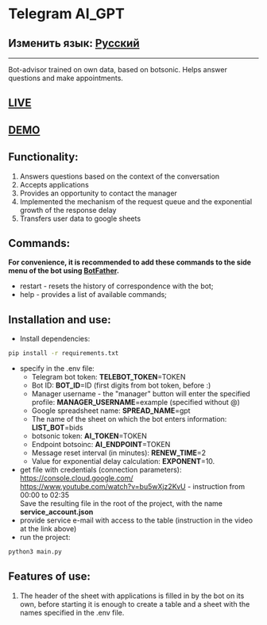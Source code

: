 # Telegram AI_GPT
## Изменить язык: [Русский](README.md)
***
Bot-advisor trained on own data, based on botsonic. Helps answer questions and make appointments.
## [LIVE](https://t.me/Inside_company_Bot)
## [DEMO](README.demo.md)
## Functionality:
1. Answers questions based on the context of the conversation
2. Accepts applications
3. Provides an opportunity to contact the manager
4. Implemented the mechanism of the request queue and the exponential growth of the response delay
5. Transfers user data to google sheets
## Commands:
**For convenience, it is recommended to add these commands to the side menu of the bot using [BotFather](https://t.me/BotFather).**
- restart - resets the history of correspondence with the bot;
- help - provides a list of available commands;

## Installation and use:
- Install dependencies:
```sh
pip install -r requirements.txt
```
- specify in the .env file:
   - Telegram bot token: **TELEBOT_TOKEN**=TOKEN
   - Bot ID: **BOT_ID**=ID (first digits from bot token, before :)
   - Manager username - the "manager" button will enter the specified profile: **MANAGER_USERNAME**=example (specified without @)
   - Google spreadsheet name: **SPREAD_NAME**=gpt
   - The name of the sheet on which the bot enters information: **LIST_BOT**=bids
   - botsonic token: **AI_TOKEN**=TOKEN
   - Endpoint botsoinc: **AI_ENDPOINT**=TOKEN
   - Message reset interval (in minutes): **RENEW_TIME**=2
   - Value for exponential delay calculation: **EXPONENT**=10.
- get file with credentials (connection parameters):\
https://console.cloud.google.com/ \
https://www.youtube.com/watch?v=bu5wXjz2KvU - instruction from 00:00 to 02:35\
Save the resulting file in the root of the project, with the name **service_account.json**
- provide service e-mail with access to the table (instruction in the video at the link above)
- run the project:
```sh
python3 main.py
```

## Features of use:
1. The header of the sheet with applications is filled in by the bot on its own, before starting it is enough to create a table and a sheet with the names specified in the .env file.